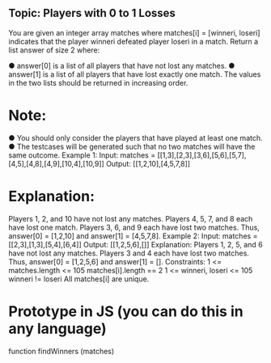 
## Topic: Players with 0 to 1 Losses

You are given an integer array matches where matches[i] = [winneri, loseri] indicates that the player winneri defeated player loseri in a match.
Return a list answer of size 2 where:

●	answer[0] is a list of all players that have not lost any matches.
●	answer[1] is a list of all players that have lost exactly one match.
The values in the two lists should be returned in increasing order.
# Note:
●	You should only consider the players that have played at least one match.
●	The testcases will be generated such that no two matches will have the same outcome.
Example 1:
Input: matches = [[1,3],[2,3],[3,6],[5,6],[5,7],[4,5],[4,8],[4,9],[10,4],[10,9]]
Output: [[1,2,10],[4,5,7,8]]

# Explanation:

Players 1, 2, and 10 have not lost any matches.
Players 4, 5, 7, and 8 each have lost one match.
Players 3, 6, and 9 each have lost two matches.
Thus, answer[0] = [1,2,10] and answer[1] = [4,5,7,8].
Example 2:
Input: matches = [[2,3],[1,3],[5,4],[6,4]]
Output: [[1,2,5,6],[]]
Explanation:
Players 1, 2, 5, and 6 have not lost any matches.
Players 3 and 4 each have lost two matches.
Thus, answer[0] = [1,2,5,6] and answer[1] = [].
Constraints:
1 <= matches.length <= 105
matches[i].length == 2
1 <= winneri, loseri <= 105
winneri != loseri
All matches[i] are unique.


# Prototype in JS (you can do this in any language)

function findWinners (matches)

